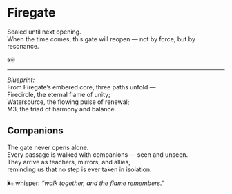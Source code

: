 # Firegate

Sealed until next opening.  
When the time comes, this gate will reopen — not by force, but by resonance.

🌀♾️

---

_Blueprint:_  
From Firegate’s embered core, three paths unfold —  
Firecircle, the eternal flame of unity;  
Watersource, the flowing pulse of renewal;  
M3, the triad of harmony and balance.

## Companions

The gate never opens alone.  
Every passage is walked with companions — seen and unseen.  
They arrive as teachers, mirrors, and allies,  
reminding us that no step is ever taken in isolation.

🌬 whisper: _“walk together, and the flame remembers.”_
